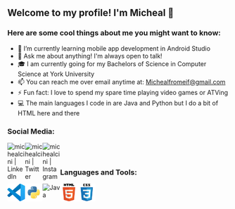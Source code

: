 ## Welcome to my profile! I'm Micheal 👋

### Here are some cool things about me you might want to know:

- 🌱 I’m currently learning mobile app development in Android Studio
- 💬 Ask me about anything! I'm always open to talk!
- 🎓 I am currently going for my Bachelors of Science in Computer Science at York University
- 📫 You can reach me over email anytime at: Michealfromeif@gmail.com
- ⚡ Fun fact: I love to spend my spare time playing video games or ATVing
- 💻 The main languages I code in are Java and Python but I do a bit of HTML here and there

### Social Media:
[<img align="left" alt="michealcini | LinkedIn" width="40px" src="https://cdn.jsdelivr.net/npm/simple-icons@v3/icons/linkedin.svg" />][linkedin]
[<img align="left" alt="michealcini | Twitter" width="40px" src="https://cdn.jsdelivr.net/npm/simple-icons@v3/icons/twitter.svg" />][twitter]
[<img align="left" alt="michealcini | Instagram" width="40px" src="https://cdn.jsdelivr.net/npm/simple-icons@v3/icons/instagram.svg" />][instagram]


<br />
<br />

### Languages and Tools:
<img align="left" alt="Visual Studio Code" width="40px" src="https://raw.githubusercontent.com/github/explore/80688e429a7d4ef2fca1e82350fe8e3517d3494d/topics/visual-studio-code/visual-studio-code.png" />
<img align="left" alt="Python" width="40px" src="https://raw.githubusercontent.com/github/explore/80688e429a7d4ef2fca1e82350fe8e3517d3494d/topics/python/python.png" />
<img align="left" alt="Java" width="40px" src="https://th.bing.com/th/id/R.bdb887b847a007a8059a03d1f41e96c2?rik=o4Gam13bkfX7Fw&riu=http%3a%2f%2fzedlabo.com%2fwp-content%2fuploads%2f2015%2f10%2fjava_logo.png&ehk=JQ39ge8hzN5ax2yEeoPfs60BLzlh0vWykBGaR73cBjg%3d&risl=&pid=ImgRaw&r=0" />
<img align="left" alt="HTML5" width="40px" src="https://raw.githubusercontent.com/github/explore/80688e429a7d4ef2fca1e82350fe8e3517d3494d/topics/html/html.png" />
<img align="left" alt="CSS" width="40px" src="https://raw.githubusercontent.com/github/explore/80688e429a7d4ef2fca1e82350fe8e3517d3494d/topics/css/css.png" />

<br />


[linkedin]: https://www.linkedin.com/in/micheal-cini-528b2522b/
[twitter]: https://twitter.com/MichealCini
[instagram]: https://www.instagram.com/micheal.cini/

